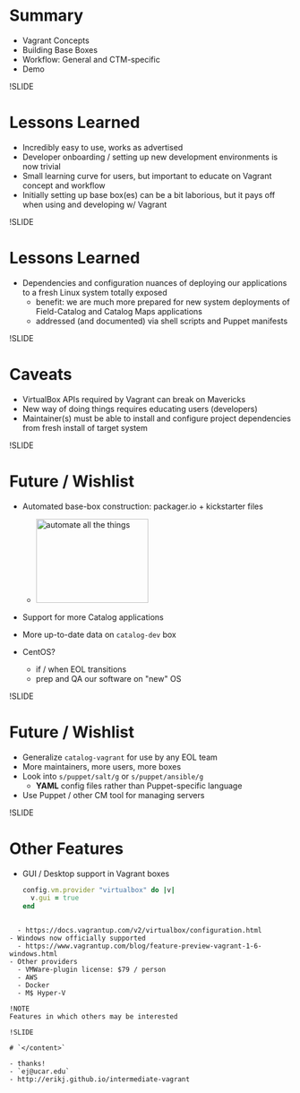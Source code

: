 # Summary

- Vagrant Concepts
- Building Base Boxes
- Workflow: General and CTM-specific
- Demo

!SLIDE

# Lessons Learned

- Incredibly easy to use, works as advertised
- Developer onboarding / setting up new development environments is now trivial
- Small learning curve for users, but important to educate on Vagrant concept and workflow
- Initially setting up base box(es) can be a bit laborious, but it pays
off when using and developing w/ Vagrant

!SLIDE

# Lessons Learned

- Dependencies and configuration nuances of deploying our applications to a
fresh Linux system totally exposed
  - benefit: we are much more prepared for new system deployments of Field-Catalog and Catalog Maps applications
  - addressed (and documented) via shell scripts and Puppet manifests

!SLIDE

# Caveats

- VirtualBox APIs required by Vagrant can break on Mavericks
- New way of doing things requires educating users (developers)
- Maintainer(s) must be able to install and configure project dependencies from fresh install of target system

!SLIDE

# Future / Wishlist

- Automated base-box construction: packager.io + kickstarter files

  - <img alt='automate all the things' src='img/automate-all-the-things.jpg' height=150 width=200 />

- Support for more Catalog applications
- More up-to-date data on `catalog-dev` box
- CentOS?
  - if / when EOL transitions
  - prep and QA our software on "new" OS

!SLIDE

# Future / Wishlist

- Generalize `catalog-vagrant` for use by any EOL team
- More maintainers, more users, more boxes
- Look into `s/puppet/salt/g` or `s/puppet/ansible/g`
  - **YAML** config files rather than Puppet-specific language
- Use Puppet / other CM tool for managing servers

!SLIDE

# Other Features

- GUI / Desktop support in Vagrant boxes

  ```ruby
  config.vm.provider "virtualbox" do |v|
    v.gui = true
  end
```

  - https://docs.vagrantup.com/v2/virtualbox/configuration.html
- Windows now officially supported
  - https://www.vagrantup.com/blog/feature-preview-vagrant-1-6-windows.html
- Other providers
  - VMWare-plugin license: $79 / person
  - AWS
  - Docker
  - M$ Hyper-V

!NOTE
Features in which others may be interested

!SLIDE

# `</content>`

- thanks!
- `ej@ucar.edu`
- http://erikj.github.io/intermediate-vagrant
